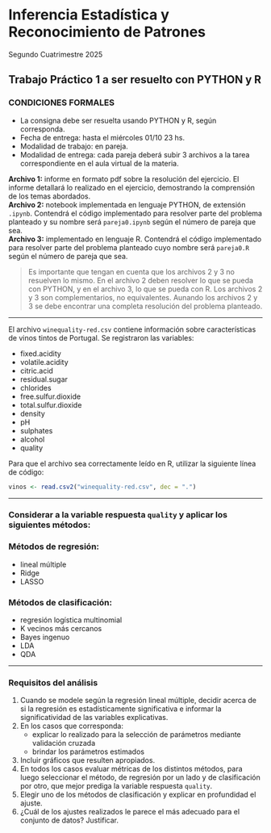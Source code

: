 # Inferencia Estadística y Reconocimiento de Patrones  
Segundo Cuatrimestre 2025

## Trabajo Práctico 1 a ser resuelto con PYTHON y R

### CONDICIONES FORMALES

- La consigna debe ser resuelta usando PYTHON y R, según corresponda.  
- Fecha de entrega: hasta el miércoles 01/10 23 hs.  
- Modalidad de trabajo: en pareja.  
- Modalidad de entrega: cada pareja deberá subir 3 archivos a la tarea correspondiente en el aula virtual de la materia.

**Archivo 1:** informe en formato pdf sobre la resolución del ejercicio. El informe detallará lo realizado en el ejercicio, demostrando la comprensión de los temas abordados.  
**Archivo 2:** notebook implementada en lenguaje PYTHON, de extensión `.ipynb`. Contendrá el código implementado para resolver parte del problema planteado y su nombre será `pareja0.ipynb` según el número de pareja que sea.  
**Archivo 3:** implementado en lenguaje R. Contendrá el código implementado para resolver parte del problema planteado cuyo nombre será `pareja0.R` según el número de pareja que sea.

> Es importante que tengan en cuenta que los archivos 2 y 3 no resuelven lo mismo. En el archivo 2 deben resolver lo que se pueda con PYTHON, y en el archivo 3, lo que se pueda con R. Los archivos 2 y 3 son complementarios, no equivalentes. Aunando los archivos 2 y 3 se debe encontrar una completa resolución del problema planteado.

---

El archivo `winequality-red.csv` contiene información sobre características de vinos tintos de Portugal. Se registraron las variables:

- fixed.acidity  
- volatile.acidity  
- citric.acid  
- residual.sugar  
- chlorides  
- free.sulfur.dioxide  
- total.sulfur.dioxide  
- density  
- pH  
- sulphates  
- alcohol  
- quality

Para que el archivo sea correctamente leído en R, utilizar la siguiente línea de código:

```r
vinos <- read.csv2("winequality-red.csv", dec = ".")
```

---

### Considerar a la variable respuesta `quality` y aplicar los siguientes métodos:

### Métodos de regresión:
- lineal múltiple  
- Ridge  
- LASSO  

### Métodos de clasificación:
- regresión logística multinomial  
- K vecinos más cercanos  
- Bayes ingenuo  
- LDA  
- QDA  

---

### Requisitos del análisis

1. Cuando se modele según la regresión lineal múltiple, decidir acerca de si la regresión es estadísticamente significativa e informar la significatividad de las variables explicativas.  
2. En los casos que corresponda:  
   - explicar lo realizado para la selección de parámetros mediante validación cruzada  
   - brindar los parámetros estimados  
3. Incluir gráficos que resulten apropiados.  
4. En todos los casos evaluar métricas de los distintos métodos, para luego seleccionar el método, de regresión por un lado y de clasificación por otro, que mejor prediga la variable respuesta `quality`.  
5. Elegir uno de los métodos de clasificación y explicar en profundidad el ajuste.  
6. ¿Cuál de los ajustes realizados le parece el más adecuado para el conjunto de datos? Justificar.
